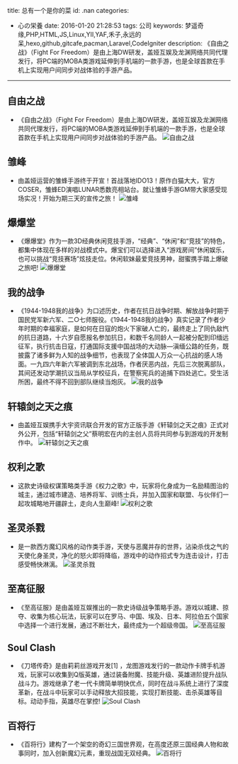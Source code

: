 title: 总有一个是你的菜
id: .nan
categories:
  - 心の栄養
date: 2016-01-20 21:28:53
tags: 公司
keywords: 梦遥奇缘,PHP,HTML,JS,Linux,YII,YAF,禾子,永远的呆,hexo,github,gitcafe,pacman,Laravel,CodeIgniter
description: 《自由之战》（Fight For Freedom）是由上海DW研发，盖娅互娱及龙渊网络共同代理发行，将PC端的MOBA类游戏延伸到手机端的一款手游，也是全球首款在手机上实现用户间同步对战体验的手游产品。

---
## 自由之战
+ 《自由之战》（Fight For Freedom）是由上海DW研发，盖娅互娱及龙渊网络共同代理发行，将PC端的MOBA类游戏延伸到手机端的一款手游，也是全球首款在手机上实现用户间同步对战体验的手游产品。
![自由之战](https://source.shengxuezixun.com/images%2Ffreehome.jpg?imageMogr2/thumbnail/250x320)
## 雏峰
+ 由盖娅运营的雏蜂手游终于开宣！首战落地IDO13！原作白猫大大，官方COSER，雏蜂ED演唱LUNAR悉数亮相站台。就让雏蜂手游GM带大家感受现场实况！开始为期三天的宣传之旅！
![雏峰](https://source.shengxuezixun.com/images%2Fbee.jpg?imageMogr2/thumbnail/250x320)
## 爆爆堂
+ 《爆爆堂》作为一款3D经典休闲竞技手游，“经典”、“休闲”和“竞技”的特色，都集中体现在多样的对战模式中。爆宝们可以选择进入“游戏房间”休闲娱乐，也可以挑战“竞技赛场”炫技走位。休闲软妹最爱竞技男神，甜蜜携手踏上爆破之旅吧!
![爆爆堂](https://source.shengxuezixun.com/images%2Fbang.jpg?imageMogr2/thumbnail/250x320)
## 我的战争
+ 《1944-1948我的战争》为口述历史，作者在抗日战争时期、解放战争时期于国民党军新六军、二○七师服役。《1944-1948我的战争》真实记录了作者少年时期的幸福家庭，是如何在日寇的炮火下家破人亡的，最终走上了同仇敌忾的抗日道路，十六岁自愿报名参加抗日，和数千名同龄人一起被分配到印缅远征军，执行抗击日寇，打通国际支援中国战场的大动脉—滇缅公路的任务，既披露了诸多鲜为人知的战争细节，也表现了全体国人万众一心抗战的感人场面。一九四六年新六军被调到东北战场，作者厌恶内战，先后三次脱离部队，其间还发动学潮抗议当局从学校征兵，在警察宪兵的追捕下四处逃亡。受生活所困，最终不得不回到部队继续当炮灰。
![我的战争](https://source.shengxuezixun.com/images%2Fmywar.jpg?imageMogr2/thumbnail/250x320)
## 轩辕剑之天之痕
+ 由盖娅互娱携手大宇资讯联合开发的官方正版手游《轩辕剑之天之痕》正式对外公开，包括“轩辕剑之父”蔡明宏在内的主创人员将共同参与到游戏的开发制作中。
![轩辕剑之天之痕](https://source.shengxuezixun.com/images%2Fxyj.jpg?imageMogr2/thumbnail/250x320)
## 权利之歌
+ 这款史诗级权谋策略类手游《权力之歌》中，玩家将化身成为一名励精图治的城主，通过城市建造、培养将军、训练士兵，并加入国家和联盟、与伙伴们一起攻城略地开疆辟土，走向人生巅峰!
![权利之歌](https://source.shengxuezixun.com/images%2Fthrones.jpg?imageMogr2/thumbnail/250x320)
## 圣灵杀戮
+ 是一款西方魔幻风格的动作类手游，天使与恶魔并存的世界，沾染杀伐之气的天使化身圣灵，净化的怒火即将降临，游戏中的动作招式专为连击设计，打击感受畅快淋漓。
![圣灵杀戮](https://source.shengxuezixun.com/images%2Fslsl.jpg?imageMogr2/thumbnail/250x320)
## 至高征服
+ 《至高征服》是由盖娅互娱推出的一款史诗级战争策略手游。游戏以城建、掠夺、收集为核心玩法，玩家可以在罗马、中国、埃及、日本、阿拉伯五个国家中选择一个进行发展，通过不断壮大，最终成为一个超级帝国。
![至高征服](https://source.shengxuezixun.com/images%2Fconquer.jpg?imageMogr2/thumbnail/250x320)
## Soul Clash
+ 《刀塔传奇》是由莉莉丝游戏开发[1]  ，龙图游戏发行的一款动作卡牌手机游戏，玩家可以收集到Q版英雄，通过装备附魔、技能升级、英雄进阶提升战队战斗力。游戏继承了老一代卡牌简单明快优点，同时在战斗系统上进行了深度革新，在战斗中玩家可以手动释放大招技能，实现打断技能、击杀英雄等目标。动动手指，英雄尽在掌控!
![Soul Clash](https://source.shengxuezixun.com/images%2Fdota.jpg?imageMogr2/thumbnail/250x320)
## 百将行
+ 《百将行》建构了一个架空的奇幻三国世界观，在高度还原三国经典人物和故事同时，加入创新魔幻元素，重现战国无双经典。
![百将行](https://source.shengxuezixun.com/images%2F100heros.jpg?imageMogr2/thumbnail/250x320)







